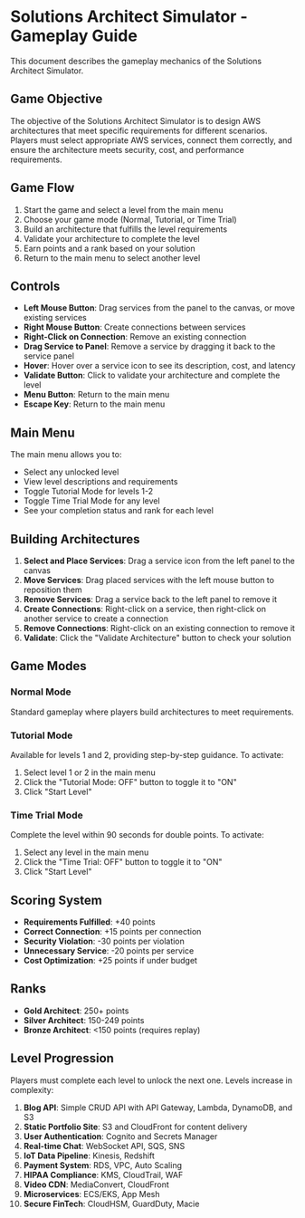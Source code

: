 # Solutions Architect Simulator - Gameplay Guide

This document describes the gameplay mechanics of the Solutions Architect Simulator.

## Game Objective

The objective of the Solutions Architect Simulator is to design AWS architectures that meet specific requirements for different scenarios. Players must select appropriate AWS services, connect them correctly, and ensure the architecture meets security, cost, and performance requirements.

## Game Flow

1. Start the game and select a level from the main menu
2. Choose your game mode (Normal, Tutorial, or Time Trial)
3. Build an architecture that fulfills the level requirements
4. Validate your architecture to complete the level
5. Earn points and a rank based on your solution
6. Return to the main menu to select another level

## Controls

- **Left Mouse Button**: Drag services from the panel to the canvas, or move existing services
- **Right Mouse Button**: Create connections between services
- **Right-Click on Connection**: Remove an existing connection
- **Drag Service to Panel**: Remove a service by dragging it back to the service panel
- **Hover**: Hover over a service icon to see its description, cost, and latency
- **Validate Button**: Click to validate your architecture and complete the level
- **Menu Button**: Return to the main menu
- **Escape Key**: Return to the main menu

## Main Menu

The main menu allows you to:
- Select any unlocked level
- View level descriptions and requirements
- Toggle Tutorial Mode for levels 1-2
- Toggle Time Trial Mode for any level
- See your completion status and rank for each level

## Building Architectures

1. **Select and Place Services**: Drag a service icon from the left panel to the canvas
2. **Move Services**: Drag placed services with the left mouse button to reposition them
3. **Remove Services**: Drag a service back to the left panel to remove it
4. **Create Connections**: Right-click on a service, then right-click on another service to create a connection
5. **Remove Connections**: Right-click on an existing connection to remove it
6. **Validate**: Click the "Validate Architecture" button to check your solution

## Game Modes

### Normal Mode

Standard gameplay where players build architectures to meet requirements.

### Tutorial Mode

Available for levels 1 and 2, providing step-by-step guidance. To activate:
1. Select level 1 or 2 in the main menu
2. Click the "Tutorial Mode: OFF" button to toggle it to "ON"
3. Click "Start Level"

### Time Trial Mode

Complete the level within 90 seconds for double points. To activate:
1. Select any level in the main menu
2. Click the "Time Trial: OFF" button to toggle it to "ON"
3. Click "Start Level"

## Scoring System

- **Requirements Fulfilled**: +40 points
- **Correct Connection**: +15 points per connection
- **Security Violation**: -30 points per violation
- **Unnecessary Service**: -20 points per service
- **Cost Optimization**: +25 points if under budget

## Ranks

- **Gold Architect**: 250+ points
- **Silver Architect**: 150-249 points
- **Bronze Architect**: <150 points (requires replay)

## Level Progression

Players must complete each level to unlock the next one. Levels increase in complexity:

1. **Blog API**: Simple CRUD API with API Gateway, Lambda, DynamoDB, and S3
2. **Static Portfolio Site**: S3 and CloudFront for content delivery
3. **User Authentication**: Cognito and Secrets Manager
4. **Real-time Chat**: WebSocket API, SQS, SNS
5. **IoT Data Pipeline**: Kinesis, Redshift
6. **Payment System**: RDS, VPC, Auto Scaling
7. **HIPAA Compliance**: KMS, CloudTrail, WAF
8. **Video CDN**: MediaConvert, CloudFront
9. **Microservices**: ECS/EKS, App Mesh
10. **Secure FinTech**: CloudHSM, GuardDuty, Macie